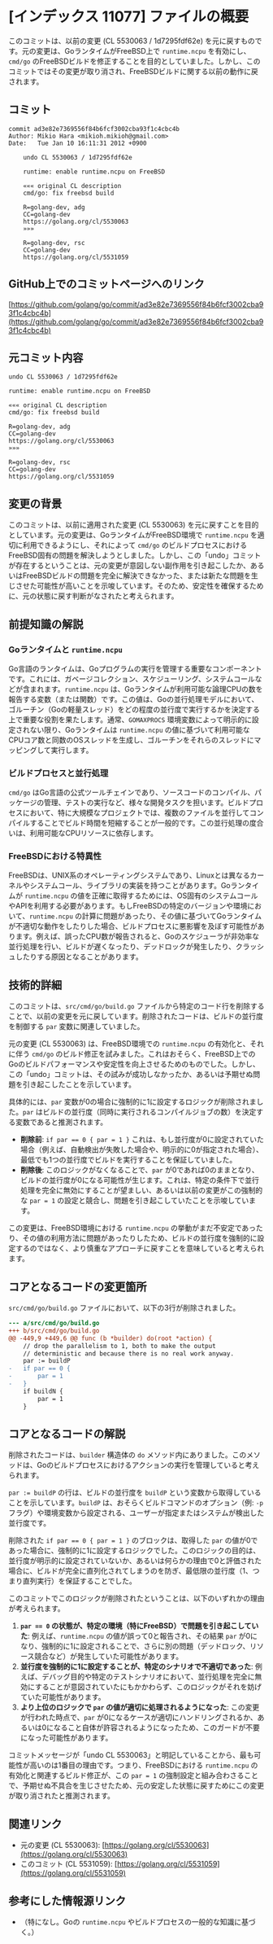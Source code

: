 # [インデックス 11077] ファイルの概要

このコミットは、以前の変更 (CL 5530063 / 1d7295fdf62e) を元に戻すものです。元の変更は、GoランタイムがFreeBSD上で `runtime.ncpu` を有効にし、`cmd/go` のFreeBSDビルドを修正することを目的としていました。しかし、このコミットではその変更が取り消され、FreeBSDビルドに関する以前の動作に戻されます。

## コミット

```
commit ad3e82e7369556f84b6fcf3002cba93f1c4cbc4b
Author: Mikio Hara <mikioh.mikioh@gmail.com>
Date:   Tue Jan 10 16:11:31 2012 +0900

    undo CL 5530063 / 1d7295fdf62e

    runtime: enable runtime.ncpu on FreeBSD

    ««« original CL description
    cmd/go: fix freebsd build

    R=golang-dev, adg
    CC=golang-dev
    https://golang.org/cl/5530063
    »»»

    R=golang-dev, rsc
    CC=golang-dev
    https://golang.org/cl/5531059
```

## GitHub上でのコミットページへのリンク

[https://github.com/golang/go/commit/ad3e82e7369556f84b6fcf3002cba93f1c4cbc4b](https://github.com/golang/go/commit/ad3e82e7369556f84b6fcf3002cba93f1c4cbc4b)

## 元コミット内容

```
undo CL 5530063 / 1d7295fdf62e

runtime: enable runtime.ncpu on FreeBSD

««« original CL description
cmd/go: fix freebsd build

R=golang-dev, adg
CC=golang-dev
https://golang.org/cl/5530063
»»»

R=golang-dev, rsc
CC=golang-dev
https://golang.org/cl/5531059
```

## 変更の背景

このコミットは、以前に適用された変更 (CL 5530063) を元に戻すことを目的としています。元の変更は、GoランタイムがFreeBSD環境で `runtime.ncpu` を適切に利用できるようにし、それによって `cmd/go` のビルドプロセスにおけるFreeBSD固有の問題を解決しようとしました。しかし、この「undo」コミットが存在するということは、元の変更が意図しない副作用を引き起こしたか、あるいはFreeBSDビルドの問題を完全に解決できなかった、または新たな問題を生じさせた可能性が高いことを示唆しています。そのため、安定性を確保するために、元の状態に戻す判断がなされたと考えられます。

## 前提知識の解説

### Goランタイムと `runtime.ncpu`

Go言語のランタイムは、Goプログラムの実行を管理する重要なコンポーネントです。これには、ガベージコレクション、スケジューリング、システムコールなどが含まれます。`runtime.ncpu` は、Goランタイムが利用可能な論理CPUの数を報告する変数（または関数）です。この値は、Goの並行処理モデルにおいて、ゴルーチン（Goの軽量スレッド）をどの程度の並行度で実行するかを決定する上で重要な役割を果たします。通常、`GOMAXPROCS` 環境変数によって明示的に設定されない限り、Goランタイムは `runtime.ncpu` の値に基づいて利用可能なCPUコア数と同数のOSスレッドを生成し、ゴルーチンをそれらのスレッドにマッピングして実行します。

### ビルドプロセスと並行処理

`cmd/go` はGo言語の公式ツールチェインであり、ソースコードのコンパイル、パッケージの管理、テストの実行など、様々な開発タスクを担います。ビルドプロセスにおいて、特に大規模なプロジェクトでは、複数のファイルを並行してコンパイルすることでビルド時間を短縮することが一般的です。この並行処理の度合いは、利用可能なCPUリソースに依存します。

### FreeBSDにおける特異性

FreeBSDは、UNIX系のオペレーティングシステムであり、Linuxとは異なるカーネルやシステムコール、ライブラリの実装を持つことがあります。Goランタイムが `runtime.ncpu` の値を正確に取得するためには、OS固有のシステムコールやAPIを利用する必要があります。もしFreeBSDの特定のバージョンや環境において、`runtime.ncpu` の計算に問題があったり、その値に基づいてGoランタイムが不適切な動作をしたりした場合、ビルドプロセスに悪影響を及ぼす可能性があります。例えば、誤ったCPU数が報告されると、Goのスケジューラが非効率な並行処理を行い、ビルドが遅くなったり、デッドロックが発生したり、クラッシュしたりする原因となることがあります。

## 技術的詳細

このコミットは、`src/cmd/go/build.go` ファイルから特定のコード行を削除することで、以前の変更を元に戻しています。削除されたコードは、ビルドの並行度を制御する `par` 変数に関連していました。

元の変更 (CL 5530063) は、FreeBSD環境での `runtime.ncpu` の有効化と、それに伴う `cmd/go` のビルド修正を試みました。これはおそらく、FreeBSD上でのGoのビルドパフォーマンスや安定性を向上させるためのものでした。しかし、この「undo」コミットは、その試みが成功しなかったか、あるいは予期せぬ問題を引き起こしたことを示しています。

具体的には、`par` 変数が0の場合に強制的に1に設定するロジックが削除されました。`par` はビルドの並行度（同時に実行されるコンパイルジョブの数）を決定する変数であると推測されます。

*   **削除前**: `if par == 0 { par = 1 }`
    これは、もし並行度が0に設定されていた場合（例えば、自動検出が失敗した場合や、明示的に0が指定された場合）、最低でも1つの並行度でビルドを実行することを保証していました。
*   **削除後**: このロジックがなくなることで、`par` が0であれば0のままとなり、ビルドの並行度が0になる可能性が生じます。これは、特定の条件下で並行処理を完全に無効にすることが望ましい、あるいは以前の変更がこの強制的な `par = 1` の設定と競合し、問題を引き起こしていたことを示唆しています。

この変更は、FreeBSD環境における `runtime.ncpu` の挙動がまだ不安定であったり、その値の利用方法に問題があったりしたため、ビルドの並行度を強制的に設定するのではなく、より慎重なアプローチに戻すことを意味していると考えられます。

## コアとなるコードの変更箇所

`src/cmd/go/build.go` ファイルにおいて、以下の3行が削除されました。

```diff
--- a/src/cmd/go/build.go
+++ b/src/cmd/go/build.go
@@ -449,9 +449,6 @@ func (b *builder) do(root *action) {
 	// drop the parallelism to 1, both to make the output
 	// deterministic and because there is no real work anyway.
 	par := buildP
-	if par == 0 {
-		par = 1
-	}
 	if buildN {
 		par = 1
 	}
```

## コアとなるコードの解説

削除されたコードは、`builder` 構造体の `do` メソッド内にありました。このメソッドは、Goのビルドプロセスにおけるアクションの実行を管理していると考えられます。

`par := buildP` の行は、ビルドの並行度を `buildP` という変数から取得していることを示しています。`buildP` は、おそらくビルドコマンドのオプション（例: `-p` フラグ）や環境変数から設定される、ユーザーが指定またはシステムが検出した並行度です。

削除された `if par == 0 { par = 1 }` のブロックは、取得した `par` の値が0であった場合に、強制的に1に設定するロジックでした。このロジックの目的は、並行度が明示的に設定されていないか、あるいは何らかの理由で0と評価された場合に、ビルドが完全に直列化されてしまうのを防ぎ、最低限の並行度（1、つまり直列実行）を保証することでした。

このコミットでこのロジックが削除されたということは、以下のいずれかの理由が考えられます。

1.  **`par == 0` の状態が、特定の環境（特にFreeBSD）で問題を引き起こしていた**: 例えば、`runtime.ncpu` の値が誤って0と報告され、その結果 `par` が0になり、強制的に1に設定されることで、さらに別の問題（デッドロック、リソース競合など）が発生していた可能性があります。
2.  **並行度を強制的に1に設定することが、特定のシナリオで不適切であった**: 例えば、デバッグ目的や特定のテストシナリオにおいて、並行処理を完全に無効にすることが意図されていたにもかかわらず、このロジックがそれを妨げていた可能性があります。
3.  **より上位のロジックで `par` の値が適切に処理されるようになった**: この変更が行われた時点で、`par` が0になるケースが適切にハンドリングされるか、あるいは0になること自体が許容されるようになったため、このガードが不要になった可能性があります。

コミットメッセージが「undo CL 5530063」と明記していることから、最も可能性が高いのは1番目の理由です。つまり、FreeBSDにおける `runtime.ncpu` の有効化と関連するビルド修正が、この `par = 1` の強制設定と組み合わさることで、予期せぬ不具合を生じさせたため、元の安定した状態に戻すためにこの変更が取り消されたと推測されます。

## 関連リンク

*   元の変更 (CL 5530063): [https://golang.org/cl/5530063](https://golang.org/cl/5530063)
*   このコミット (CL 5531059): [https://golang.org/cl/5531059](https://golang.org/cl/5531059)

## 参考にした情報源リンク

*   （特になし。Goの `runtime.ncpu` やビルドプロセスの一般的な知識に基づく。）

